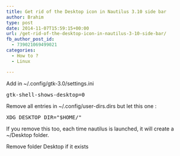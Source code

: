 ```yaml
---
title: Get rid of the Desktop icon in Nautilus 3.10 side bar
author: Brahim
type: post
date: 2014-11-07T15:59:15+00:00
url: /get-rid-of-the-desktop-icon-in-nautilus-3-10-side-bar/
fb_author_post_id:
  - 739021069499021
categories:
  - How to ?
  - Linux

---
```

Add in ~/.config/gtk-3.0/settings.ini

<pre>gtk-shell-shows-desktop=0</pre>

Remove all entries in ~/.config/user-dirs.dirs but let this one :

<pre>XDG_DESKTOP_DIR="$HOME/"</pre>

If you remove this too, each time nautilus is launched, it will create a ~/Desktop folder.

Remove folder Desktop if it exists